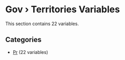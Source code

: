 # Gov › Territories Variables

This section contains 22 variables.

## Categories

- [Pr](pr/index.md) (22 variables)
